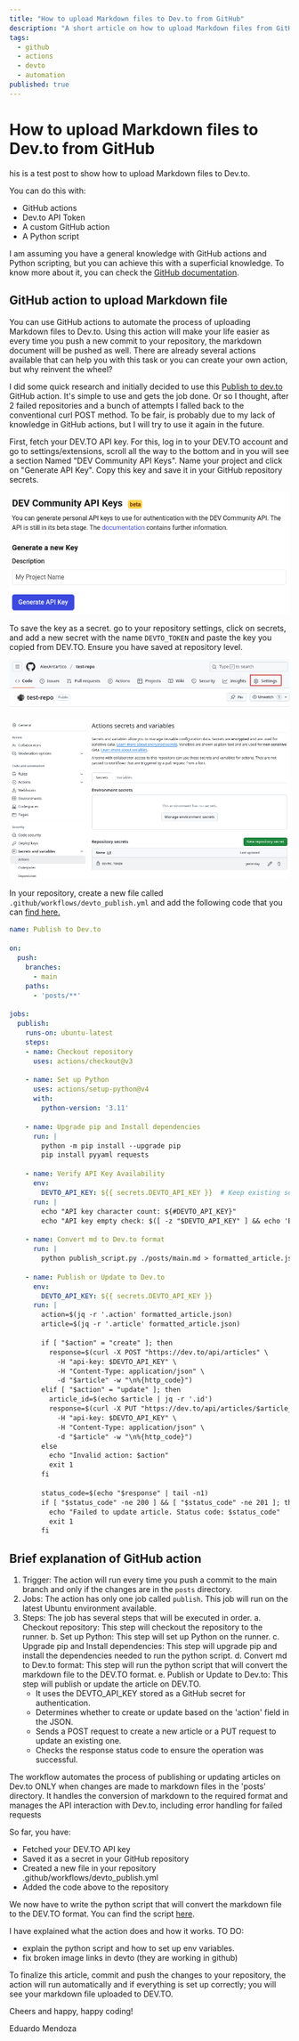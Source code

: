 ```yaml
---
title: "How to upload Markdown files to Dev.to from GitHub"
description: "A short article on how to upload Markdown files from GitHub to Dev.to"
tags:
  - github
  - actions
  - devto
  - automation
published: true
---
```


# How to upload Markdown files to Dev.to from GitHub

his is a test post to show how to upload Markdown files to Dev.to.

You can do this with:
- GitHub actions
- Dev.to API Token
- A custom GitHub action
- A Python script

I am assuming you have a general knowledge with GitHub actions and Python scripting, but you can achieve this with a superficial knowledge. To know more about it, you can check the [GitHub documentation](https://docs.github.com/en/actions).

## GitHub action to upload Markdown file

You can use GitHub actions to automate the process of uploading Markdown files to Dev.to. Using this action will make your life easier as every time you push a new commit to your repository, the markdown document will be pushed as well. There are already several actions available that can help you with this task or you can create your own action, but why reinvent the wheel?

I did some quick research and initially decided to use this [Publish to dev.to](https://github.com/marketplace/actions/publish-to-dev-to) GitHub action. It's simple to use and gets the job done. Or so I thought, after 2 failed repositories and a bunch of attempts I falled back to the conventional curl POST method. To be fair, is probably due to my lack of knowledge in GitHub actions, but I will try to use it again in the future.

First, fetch your DEV.TO API key. For this, log in to your DEV.TO account and go to settings/extensions, scroll all the way to the bottom and in you will see a section Named "DEV Community API Keys". Name your project and click on "Generate API Key". Copy this key and save it in your GitHub repository secrets.

![Dev.to API Key](../images/Screenshot-2025-01-13-3.png)

To save the key as a secret. go to your repository settings, click on secrets, and add a new secret with the name `DEVTO_TOKEN` and paste the key you copied from DEV.TO. Ensure you have saved at repository level.

![Repository Settings](../images/Screenshot-2025-01-13.png)

![Add Secret](https://github.com/AlexAntartico/devto-publish-test/blob/main/images/Screenshot-2025-01-13-2.png?raw=true)

In your repository, create a new file called `.github/workflows/devto_publish.yml` and add the following code that you can [find here.](https://github.com/AlexAntartico/devto-publish-test/blob/main/.github/workflows/devto_publish.yml)

```yaml
name: Publish to Dev.to

on:
  push:
    branches:
      - main
    paths:
      - 'posts/**'

jobs:
  publish:
    runs-on: ubuntu-latest
    steps:
    - name: Checkout repository
      uses: actions/checkout@v3

    - name: Set up Python
      uses: actions/setup-python@v4
      with:
        python-version: '3.11'

    - name: Upgrade pip and Install dependencies
      run: |
        python -m pip install --upgrade pip
        pip install pyyaml requests

    - name: Verify API Key Availability
      env:
        DEVTO_API_KEY: ${{ secrets.DEVTO_API_KEY }}  # Keep existing secret mapping
      run: |
        echo "API key character count: ${#DEVTO_API_KEY}"
        echo "API key empty check: $([ -z "$DEVTO_API_KEY" ] && echo 'Empty' || echo 'Set')"

    - name: Convert md to Dev.to format
      run: |
        python publish_script.py ./posts/main.md > formatted_article.json

    - name: Publish or Update to Dev.to
      env:
        DEVTO_API_KEY: ${{ secrets.DEVTO_API_KEY }}
      run: |
        action=$(jq -r '.action' formatted_article.json)
        article=$(jq -r '.article' formatted_article.json)

        if [ "$action" = "create" ]; then
          response=$(curl -X POST "https://dev.to/api/articles" \
            -H "api-key: $DEVTO_API_KEY" \
            -H "Content-Type: application/json" \
            -d "$article" -w "\n%{http_code}")
        elif [ "$action" = "update" ]; then
          article_id=$(echo $article | jq -r '.id')
          response=$(curl -X PUT "https://dev.to/api/articles/$article_id" \
            -H "api-key: $DEVTO_API_KEY" \
            -H "Content-Type: application/json" \
            -d "$article" -w "\n%{http_code}")
        else
          echo "Invalid action: $action"
          exit 1
        fi

        status_code=$(echo "$response" | tail -n1)
        if [ "$status_code" -ne 200 ] && [ "$status_code" -ne 201 ]; then
          echo "Failed to update article. Status code: $status_code"
          exit 1
        fi
```

## Brief explanation of GitHub action

1. Trigger: The action will run every time you push a commit to the main branch and only if the changes are in the `posts` directory.
2. Jobs: The action has only one job called `publish`. This job will run on the latest Ubuntu environment available.
3. Steps: The job has several steps that will be executed in order.
  a. Checkout repository: This step will checkout the repository to the runner.
  b. Set up Python: This step will set up Python on the runner.
  c. Upgrade pip and Install dependencies: This step will upgrade pip and install the dependencies needed to run the python script.
  d. Convert md to Dev.to format: This step will run the python script that will convert the markdown file to the DEV.TO format.
  e. Publish or Update to Dev.to: This step will publish or update the article on DEV.TO.
    - It uses the DEVTO_API_KEY stored as a GitHub secret for authentication.
    - Determines whether to create or update based on the 'action' field in the JSON.
    - Sends a POST request to create a new article or a PUT request to update an existing one.
    - Checks the response status code to ensure the operation was successful.

The workflow automates the process of publishing or updating articles on Dev.to ONLY when changes are made to markdown files in the 'posts' directory. It handles the conversion of markdown to the required format and manages the API interaction with Dev.to, including error handling for failed requests

So far, you have:

* Fetched your DEV.TO API key
* Saved it as a secret in your GitHub repository
* Created a new file in your repository .github/workflows/devto_publish.yml
* Added the code above to the repository

We now have to write the python script that will convert the markdown file to the DEV.TO format. You can find the script [here](https://github.com/AlexAntartico/devto-publish-test/blob/main/publish_script.py).

I have explained what the action does and how it works.
TO DO: 
- explain the python script and how to set up env variables.
- fix broken image links in devto (they are working in github)

To finalize this article, commit and push the changes to your repository, the action will run automatically and if everything is set up correctly; you will see your markdown file uploaded to DEV.TO.

Cheers and happy, happy coding!

Eduardo Mendoza
